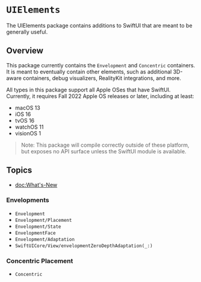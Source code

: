 # ``UIElements``

The UIElements package contains additions to SwiftUI that are meant to be generally useful.

## Overview

This package currently contains the ``Envelopment`` and ``Concentric`` containers. It is meant to eventually contain other elements, such as additional 3D-aware containers, debug visualizers, RealityKit integrations, and more.

All types in this package support all Apple OSes that have SwiftUI. Currently, it requires Fall 2022 Apple OS releases or later, including at least:

- macOS 13
- iOS 16
- tvOS 16
- watchOS 11
- visionOS 1

> Note: This package will compile correctly outside of these platform, but exposes no API surface unless the SwiftUI module is available.

## Topics

- <doc:What's-New>

### Envelopments

- ``Envelopment``
- ``Envelopment/Placement``
- ``Envelopment/State``
- ``EnvelopmentFace``
- ``Envelopment/Adaptation``
- ``SwiftUICore/View/envelopmentZeroDepthAdaptation(_:)``

### Concentric Placement
- ``Concentric``
